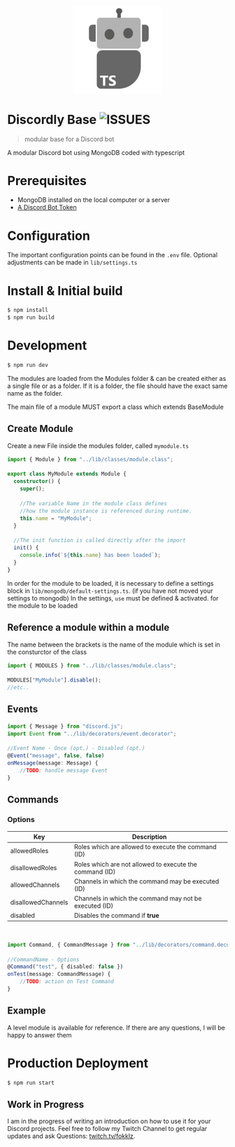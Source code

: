 <p align="center">
<img src="logo.png" alt="Discordly Base" style="max-width: 40%">
</p>

# Discordly Base ![ISSUES](https://img.shields.io/github/issues/Fokklz/discordly-base)

> modular base for a Discord bot

A modular Discord bot using MongoDB coded with typescript

# Prerequisites
- MongoDB installed on the local computer or a server
- [A Discord Bot Token](https://github.com/Fokklz/discordly-base/wiki/Create-a-Discord-Bot-Token)

# Configuration
The important configuration points can be found in the ```.env``` file. Optional adjustments can be made in ```lib/settings.ts```

# Install & Initial build
```bash
$ npm install
$ npm run build
```

# Development

```bash
$ npm run dev
```

The modules are loaded from the Modules folder & can be created either as a single file or as a folder. If it is a folder, the file should have the exact same name as the folder.

The main file of a module MUST export a class which extends BaseModule

## Create Module
Create a new File inside the modules folder, called ```mymodule.ts```
```ts
import { Module } from "../lib/classes/module.class";

export class MyModule extends Module {
  constructor() {
    super();

    //The variable Name in the module class defines 
    //how the module instance is referenced during runtime. 
    this.name = "MyModule";
  }

  //The init function is called directly after the import
  init() {
    console.info(`${this.name} has been loaded`);
  }
}
```
In order for the module to be loaded, it is necessary to define a settings block in ```lib/mongodb/default-settings.ts```. (if you have not moved your settings to mongodb)
In the settings, ```use``` must be defined & activated. for the module to be loaded

## Reference a module within a module
The name between the brackets is the name of the module which is set in the consturctor of the class
```ts
import { MODULES } from "../lib/classes/module.class";

MODULES["MyModule"].disable();
//etc..
```

## Events
```ts
import { Message } from "discord.js";
import Event from "../lib/decorators/event.decorator";

//Event Name - Once (opt.) - Disabled (opt.)
@Event("message", false, false)
onMessage(message: Message) {
    //TODO: handle message Event
}
```
## Commands
### **Options**
Key | Description
--- | ---
allowedRoles | Roles which are allowed to execute the command (ID)
disallowedRoles | Roles which are not allowed to execute the command (ID)
allowedChannels | Channels in which the command may be executed (ID)
disallowedChannels | Channels in which the command may not be executed (ID)
disabled | Disables the command if **true**
<br />

```ts
import Command, { CommandMessage } from "../lib/decorators/command.decorator";

//CommandName - Options
@Command("test", { disabled: false })
onTest(message: CommandMessage) {
    //TODO: action on Test Command
}
```

## Example
A level module is available for reference. If there are any questions, I will be happy to answer them

# Production Deployment
```bash
$ npm run start
```

## Work in Progress

I am in the progress of writing an introduction on how to use it for your Discord projects. Feel free to follow my
Twitch Channel to get regular updates and ask Questions: [twitch.tv/fokklz](https://twitch.tv/fokklz).
